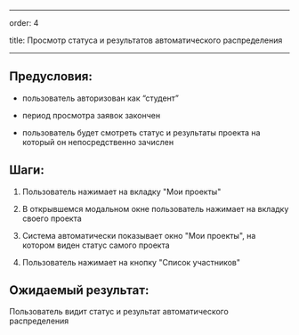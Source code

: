 ﻿---

order: 4

title: Просмотр статуса и результатов автоматического распределения 

---

## Предусловия:

-  пользователь авторизован как “студент”

-  период просмотра заявок закончен

-  пользователь будет смотреть статус и результаты проекта на который он непосредственно зачислен 

## Шаги:

1. Пользователь нажимает на вкладку "Мои проекты"

2. В открывшемся модальном окне пользователь нажимает на вкладку своего проекта

3. Система автоматически показывает окно "Мои проекты", на котором виден статус самого проекта

4. Пользователь нажимает на кнопку "Список участников"

## Ожидаемый результат:

Пользователь видит статус и результат автоматического распределения 


